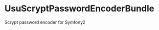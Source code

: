 UsuScryptPasswordEncoderBundle
==============================

Scrypt password encoder for Symfony2
